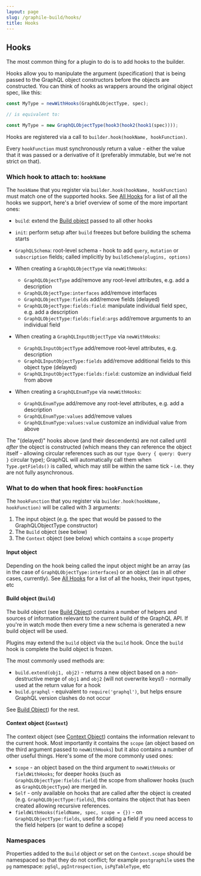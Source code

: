 ```yaml
---
layout: page
slug: /graphile-build/hooks/
title: Hooks
---
```


## Hooks

The most common thing for a plugin to do is to add hooks to the builder.

Hooks allow you to manipulate the argument (specification) that is being passed
to the GraphQL object constructors before the objects are constructed. You can
think of hooks as wrappers around the original object spec, like this:

```js
const MyType = newWithHooks(GraphQLObjectType, spec);

// is equivalent to:

const MyType = new GraphQLObjectType(hook3(hook2(hook1(spec))));
```

Hooks are registered via a call to `builder.hook(hookName, hookFunction)`.

Every `hookFunction` must synchronously return a value - either the value that it was passed
or a derivative of it (preferably immutable, but we're not strict on that).

### Which hook to attach to: `hookName`

The `hookName` that you register via `builder.hook(hookName, hookFunction)`
must match one of the supported hooks. See [All
Hooks](/graphile-build/all-hooks/) for a list of all the hooks we support,
here's a brief overview of some of the more important ones:

* `build`: extend the [Build object](/graphile-build/build-object/) passed to all other hooks

* `init`: perform setup after `build` freezes but before building the schema starts

* `GraphQLSchema`: root-level schema - hook to add `query`,
  `mutation` or `subscription` fields; called implicitly by `buildSchema(plugins, options)`

* When creating a `GraphQLObjectType` via
  `newWithHooks`:

  * `GraphQLObjectType` add/remove any root-level attributes, e.g. add a description
  * `GraphQLObjectType:interfaces` add/remove interfaces
  * `GraphQLObjectType:fields` add/remove fields (delayed)
  * `GraphQLObjectType:fields:field`: manipulate individual field spec, e.g.
    add a description
  * `GraphQLObjectType:fields:field:args` add/remove arguments to an individual field

* When creating a `GraphQLInputObjectType` via
  `newWithHooks`:

  * `GraphQLInputObjectType` add/remove root-level attributes, e.g. description
  * `GraphQLInputObjectType:fields` add/remove additional fields to this object type (delayed)
  * `GraphQLInputObjectType:fields:field`: customize an individual field from above

* When creating a `GraphQLEnumType` via `newWithHooks`:

  * `GraphQLEnumType` add/remove any root-level attributes, e.g. add a description
  * `GraphQLEnumType:values` add/remove values
  * `GraphQLEnumType:values:value` customize an individual value from above

The "(delayed)" hooks above (and their descendents) are not called until
_after_ the object is constructed (which means they can reference the object
itself - allowing circular references such as our `type Query { query: Query }`
circular type); GraphQL will automatically call them when `Type.getFields()` is
called, which may still be within the same tick - i.e. they are not fully
asynchronous.

### What to do when that hook fires: `hookFunction`

The `hookFunction` that you register via `builder.hook(hookName, hookFunction)` will be called with 3 arguments:

1.  The input object (e.g. the spec that would be passed to the GraphQLObjectType constructor)
2.  The `Build` object (see below)
3.  The `Context` object (see below) which contains a `scope` property

#### Input object

Depending on the hook being called the input object might be an array (as in
the case of `GraphQLObjectType:interfaces`) or an object (as in all other
cases, currently). See [All Hooks](/graphile-build/all-hooks/) for a list of
all the hooks, their input types, etc

#### Build object (`Build`)

The build object (see [Build Object](/graphile-build/build-object/)) contains a
number of helpers and sources of information relevant to the current build of
the GraphQL API. If you're in watch mode then every time a new schema is
generated a new build object will be used.

Plugins may extend the `build` object via the `build` hook. Once the `build`
hook is complete the build object is frozen.

The most commonly used methods are:

* `build.extend(obj1, obj2)` - returns a new object based on a non-destructive
  merge of `obj1` and `obj2` (will not overwrite keys!) - normally used at the
  return value for a hook
* `build.graphql` - equivalent to `require('graphql')`, but helps ensure
  GraphQL version clashes do not occur

See [Build Object](/graphile-build/build-object/)) for the rest.

#### Context object (`Context`)

The context object (see [Context Object](/graphile-build/context-object/)) contains
the information relevant to the current hook. Most importantly it contains the
`scope` (an object based on the third argument passed to `newWithHooks`) but it
also contains a number of other useful things. Here's some of the more commonly
used ones:

* `scope` - an object based on the third argument to `newWithHooks` or
  `fieldWithHooks`; for deeper hooks (such as `GraphQLObjectType:fields:field`)
  the scope from shallower hooks (such as `GraphQLObjectType`) are merged in.
* `Self` - only available on hooks that are called after the object is created
  (e.g. `GraphQLObjectType:fields`), this contains the object that has been
  created allowing recursive references.
* `fieldWithHooks(fieldName, spec, scope = {})` - on `GraphQLObjectType:fields`, used for adding a field if
  you need access to the field helpers (or want to define a scope)

### Namespaces

Properties added to the `Build` object or set on the `Context.scope` should be
namespaced so that they do not conflict; for example `postgraphile` uses
the `pg` namespace: `pgSql`, `pgIntrospection`, `isPgTableType`, etc

<!-- TODO: expand -->
